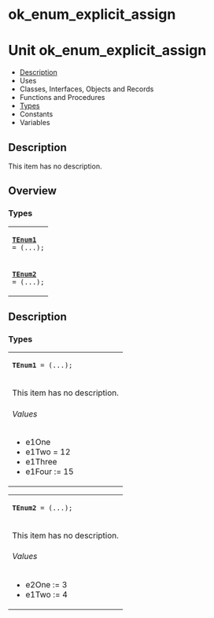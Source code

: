 # ok\_enum\_explicit\_assign


# Unit ok\_enum\_explicit\_assign

- [Description](#PasDoc-Description)
- Uses
- Classes, Interfaces, Objects and Records
- Functions and Procedures
- [Types](#PasDoc-Types)
- Constants
- Variables

<span id="PasDoc-Description"/>

## Description
This item has no description.

<span id="PasDoc-Uses"/>

## Overview

### Types
<span id="PasDoc-Types"/>


<table>
<tr>

<td>

<code><strong><a href="ok_enum_explicit_assign.md#TEnum1">TEnum1</a></strong> = (...);</code>
</td>
</tr>
<tr>

<td>

<code><strong><a href="ok_enum_explicit_assign.md#TEnum2">TEnum2</a></strong> = (...);</code>
</td>
</tr>
</table>

## Description

### Types

<table>
<tr>

<td>

<span id="TEnum1"/><code><strong>TEnum1</strong> = (...);</code>
</td>
</tr>
<tr><td colspan="1">

This item has no description.


###### Values

- <span id="e1One">e1One</span>
- <span id="e1Two">e1Two = 12</span>
- <span id="e1Three">e1Three</span>
- <span id="e1Four">e1Four := 15</span>



</td></tr>
</table>

<table>
<tr>

<td>

<span id="TEnum2"/><code><strong>TEnum2</strong> = (...);</code>
</td>
</tr>
<tr><td colspan="1">

This item has no description.


###### Values

- <span id="e2One">e2One := 3</span>
- <span id="e1Two">e1Two := 4</span>



</td></tr>
</table>
